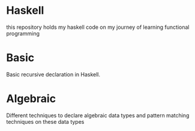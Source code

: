 # Haskell
this repository holds my haskell code on my journey of learning functional programming

# Basic
Basic recursive declaration in Haskell.

# Algebraic
Different techniques to declare algebraic data types and pattern matching techniques on these data types
